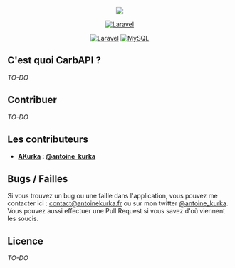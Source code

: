 <p align="center"><a href="https//antoinekurka.fr" target="_blank"><img src="https://antoinekurka.fr/images/carbapi-logo.png"></a></p>

<p align="center">
<a href="https://laravel.com/"><img src="https://img.shields.io/badge/Maintenu-Oui-green.svg" alt="Laravel"></a>
</p>

<p align="center">
<a href="https://laravel.com/"><img src="https://img.shields.io/badge/Laravel-FF2D20?style=for-the-badge&logo=laravel&logoColor=white" alt="Laravel"></a>
<a href="https://www.mysql.com/"><img src="https://img.shields.io/badge/MySQL-005C84?style=for-the-badge&logo=mysql&logoColor=white" alt="MySQL"></a>
</p>

## C'est quoi CarbAPI ?

_TO-DO_

## Contribuer

_TO-DO_

## Les contributeurs

- **[AKurka](https://github.com/AKurka) : [@antoine_kurka](https://twitter.com/antoine_kurka)**

## Bugs / Failles

Si vous trouvez un bug ou une faille dans l'application, vous pouvez me contacter ici : [contact@antoinekurka.fr](mailto:contact@antoinekurka.fr) ou sur mon twitter [@antoine_kurka](https://twitter.com/antoine_kurka). Vous pouvez aussi effectuer une Pull Request si vous savez d'où viennent les soucis.

## Licence

_TO-DO_
